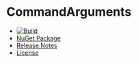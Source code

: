 # CommandArguments
- [![Build](https://ci.appveyor.com/api/projects/status/j13a5lemved0b2mr?svg=true)](https://ci.appveyor.com/project/skthomasjr/commandarguments)
- [NuGet Package](https://www.nuget.org/packages/CommandArguments)
- [Release Notes](https://github.com/skthomasjr/CommandArguments/releases)
- [License](LICENSE.md)

